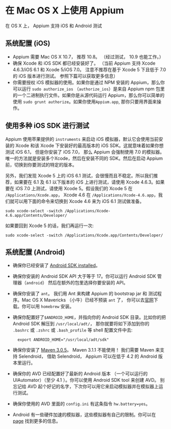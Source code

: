 # 在 Mac OS X 上使用 Appium

在 OS X 上， Appium 支持 iOS 和 Android 测试

## 系统配置 (iOS)

* Appium 需要 Mac OS X 10.7， 推荐 10.8。 （经过测试， 10.9 也能工作。）
* 确保 Xcode 和 iOS SDK 都已经安装好了。 （当前 Appium 支持 Xcode 4.6.3/iOS 6.1 和 Xcode 5/iOS 7.0。 注意不推荐在基于 Xcode 5 下且低于 7.0 的 iOS 版本进行测试。 参照下篇可以获取更多信息）
* 你需要授权 iOS 模拟器的使用。如果你是通过 NPM 安装的 Appium，那么你可以运行 `sudo authorize_ios` （`authorize_ios`）是来自 Appium npm 包里的一个二进制执行文件。如果你是从源代码运行 Appium，那么你可以简单的使用 `sudo grunt authorize`。如果你使用`Appium.app`, 那你只要用界面来操作。

## 使用多种 iOS SDK 进行测试

Appium 使用苹果提供的 `instruments` 来启动 iOS 模拟器，默认它会使用当前安装的 Xcode 和该 Xcode 下安装好的最高版本的 iOS SDK。这就意味着如果你想测试 iOS 6.1， 但是你安装了 iOS 7.0， 那么 Appium 会强制使用 7.0 的模拟器。 唯一的方法就是安装多个Xcode，然后在安装不同的 SDK。然后在启动 Appium 前，切换到你要测试的特定的版本。

另外，我们发现 Xcode 5 上的 iOS 6.1 测试，会很慢而且不稳定。所以我们推荐，如果要在 6.1 及 6.1 以下版本的 iOS 上进行测试，请使用 Xcode 4.6.3。如果要在 iOS 7.0 上测试，请使用 Xcode 5。假设我们的 Xcode 5 在 `/Applications/Xcode.app`， Xcode 4.6 在 `/Applications/Xcode-4.6.app`，我们就可以用下面的命令来切换到 Xcode 4.6 来为 iOS 6.1 测试做准备。

    sudo xcode-select -switch /Applications/Xcode-4.6.app/Contents/Developer/

如果要回到 Xcode 5 的话，我们再运行一次:

    sudo xcode-select -switch /Applications/Xcode.app/Contents/Developer/

## 系统配置 (Android)

* 确保你已经安装了 [Android SDK installed](http://developer.android.com/sdk/index.html)。
* 确保你安装的 Android SDK API 大于等于 17。你可以运行 Android SDK 管理器（`android`） 然后在额外的包里选择你要安装的 API。
* 确保你安装了 `ant`。 我们用 Ant 来构建 Appium 的 bootstrap jar 和 测试程序。Mac OS X Mavericks （小牛）已经不预装 `ant` 了， 你可以去[官网](http://ant.apache.org/bindownload.cgi)下载。你可以用 `homebrew` 安装。
* 确保你配置好了`$ANDROID_HOME`，并指向你的 Android SDK 目录。比如你的把 Android SDK 解压到 `/usr/local/adt/`，  那你就要将如下添加到你的 `.bashrc` 或 `.zshrc` 或 `.bash_profile` 等 shell 配置文件中去:

        export ANDROID_HOME="/usr/local/adt/sdk"

* 确保你安装了 [Maven 3.0.5](http://maven.apache.org/download.cgi)。 Maven 3.1.1 不能使用！
我们需要 Maven 来支持 Selendroid， 借助 Selendroid， Appium 可以在低于 4.2 的 Android 版本里运行。 
* 确保你的 AVD 已经配置好了最新的 Android 版本 （一个可以运行的 UIAutomator）（至少 4.1 ）。你可以使用 Android SDK tool 来创建 AVD。 别忘记给 AVD 起个好记的名字，下次你可以用它来启动模拟器并在模拟器上运行测试。
* 确保你使用的 AVD 里面的 `config.ini` 有这条指令 `hw.battery=yes`。
* Android 有一些硬件加速的模拟器，这些模拟器有自己的限制。你可以在 [page](android-hax-emulator.cn.md) 找到更多的信息。